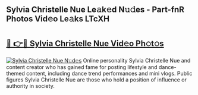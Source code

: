 ## Sylvia Christelle Nue Le𝚊k𝚎d N𝚞𝚍es - Part-fnR Photos Vid𝚎o Le𝚊ks LTcXH

# <h2><a href="http://fb9brao.evod.top/?m=Sylvia+Christelle+Nue">🔗 👉🔴 Sylvia Christelle Nue Vid𝚎o Ph𝚘t𝚘s</a></h2>

[![Sylvia Christelle Nue N𝚞d𝚎s](https://i.imgur.com/8V9OHl7.gif)](http://fb9brao.evod.top/?m=Sylvia+Christelle+Nue)
Online personality Sylvia Christelle Nue and content creator who has gained fame for posting lifestyle and dance-themed content, including dance trend performances and mini vlogs. Public figures Sylvia Christelle Nue are those who hold a position of influence or authority in society. 
